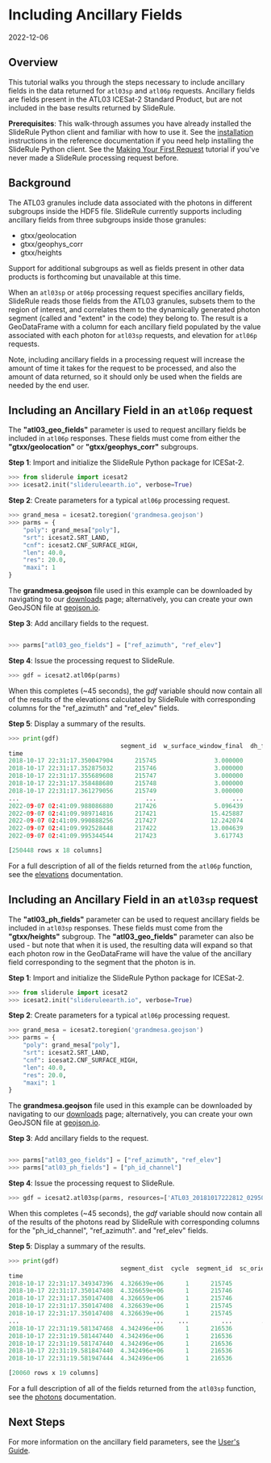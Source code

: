 # Including Ancillary Fields

2022-12-06


## Overview

This tutorial walks you through the steps necessary to include ancillary fields in the data returned for `atl03sp` and `atl06p` requests.  Ancillary fields are fields present in the ATL03 ICESat-2 Standard Product, but are not included in the base results returned by SlideRule.

**Prerequisites**: This walk-through assumes you have already installed the SlideRule Python client and familiar with how to use it. See the [installation](../../getting_started/Install.html) instructions in the reference documentation if you need help installing the SlideRule Python client.  See the [Making Your First Request](./first_request.html) tutorial if you've never made a SlideRule processing request before.


## Background

The ATL03 granules include data associated with the photons in different subgroups inside the HDF5 file.  SlideRule currently supports including ancillary fields from three subgroups inside those granules:
* gtxx/geolocation
* gtxx/geophys_corr
* gtxx/heights

Support for additional subgroups as well as fields present in other data products is forthcoming but unavailable at this time.

When an `atl03sp` or `at06p` processing request specifies ancillary fields, SlideRule reads those fields from the ATL03 granules, subsets them to the region of interest, and correlates them to the dynamically generated photon segment (called and "extent" in the code) they belong to.  The result is a GeoDataFrame with a column for each ancillary field populated by the value associated with each photon for `atl03sp` requests, and elevation for `atl06p` requests.

Note, including ancillary fields in a processing request will increase the amount of time it takes for the request to be processed, and also the amount of data returned, so it should only be used when the fields are needed by the end user.


## Including an Ancillary Field in an `atl06p` request

The __"atl03_geo_fields"__ parameter is used to request ancillary fields be included in `atl06p` responses.  These fields must come from either the __"gtxx/geolocation"__ or __"gtxx/geophys_corr"__ subgroups.

__Step 1__: Import and initialize the SlideRule Python package for ICESat-2.
```python
>>> from sliderule import icesat2
>>> icesat2.init("slideruleearth.io", verbose=True)
```

__Step 2__: Create parameters for a typical `atl06p` processing request.
```python
>>> grand_mesa = icesat2.toregion('grandmesa.geojson')
>>> parms = {
    "poly": grand_mesa["poly"],
    "srt": icesat2.SRT_LAND,
    "cnf": icesat2.CNF_SURFACE_HIGH,
    "len": 40.0,
    "res": 20.0,
    "maxi": 1
}
```
The **grandmesa.geojson** file used in this example can be downloaded by navigating to our [downloads](/rtd/tutorials/downloads.html) page; alternatively, you can create your own GeoJSON file at [geojson.io](https://geojson.io).

__Step 3__: Add ancillary fields to the request.
```python

>>> parms["atl03_geo_fields"] = ["ref_azimuth", "ref_elev"]
```

__Step 4__: Issue the processing request to SlideRule.
```python
>>> gdf = icesat2.atl06p(parms)
```
When this completes (~45 seconds), the _gdf_ variable should now contain all of the results of the elevations calculated by SlideRule with corresponding columns for the "ref_azimuth" and "ref_elev" fields.

__Step 5__: Display a summary of the results.
```python
>>> print(gdf)
                               segment_id  w_surface_window_final  dh_fit_dy   rgt       h_mean  cycle  dh_fit_dx  ...  spot  rms_misfit  gt   h_sigma                     geometry  ref_azimuth  ref_elev
time                                                                                                               ...
2018-10-17 22:31:17.350047904      215745                3.000000        0.0   295  1826.151552      1   0.019818  ...     1    0.287631  60  0.098879  POINT (-108.28629 38.88959)    -1.608736  1.558924
2018-10-17 22:31:17.352875032      215746                3.000000        0.0   295  1826.569174      1   0.021436  ...     1    0.244501  60  0.028634  POINT (-108.28631 38.88977)    -1.608745  1.558925
2018-10-17 22:31:17.355689608      215747                3.000000        0.0   295  1827.168388      1   0.034429  ...     1    0.235445  60  0.026206  POINT (-108.28633 38.88995)    -1.608754  1.558924
2018-10-17 22:31:17.358488680      215748                3.000000        0.0   295  1827.804630      1   0.027981  ...     1    0.223318  60  0.026843  POINT (-108.28636 38.89013)    -1.608765  1.558924
2018-10-17 22:31:17.361279056      215749                3.000000        0.0   295  1827.841449      1  -0.013322  ...     1    0.243411  60  0.032435  POINT (-108.28638 38.89031)    -1.608776  1.558925
...                                   ...                     ...        ...   ...          ...    ...        ...  ...   ...         ...  ..       ...                          ...          ...       ...
2022-09-07 02:41:09.988086880      217426                5.096439        0.0  1179  2207.926466     16  -0.024542  ...     3    0.955833  40  0.130097  POINT (-107.93220 39.18154)     1.723527  1.557852
2022-09-07 02:41:09.989714816      217421               15.425887        0.0  1179  2129.502952     16   0.009586  ...     5    2.088458  20  0.229026  POINT (-107.96871 39.17788)     1.622407  1.550931
2022-09-07 02:41:09.990888256      217427               12.242074        0.0  1179  2206.743063     16  -0.100393  ...     3    2.971743  40  0.398425  POINT (-107.93223 39.18172)     1.723528  1.557852
2022-09-07 02:41:09.992528448      217422               13.004639        0.0  1179  2129.035904     16  -0.031298  ...     5    1.871471  20  0.212911  POINT (-107.96874 39.17806)     1.622411  1.550931
2022-09-07 02:41:09.995344544      217423                3.617743        0.0  1179  2127.671963     16  -0.086885  ...     5    1.343889  20  0.140299  POINT (-107.96876 39.17824)     1.622411  1.550931

[250448 rows x 18 columns]
```
For a full description of all of the fields returned from the `atl06p` function, see the [elevations](../../user_guide/ICESat-2.html#elevations) documentation.


## Including an Ancillary Field in an `atl03sp` request

The __"atl03_ph_fields"__ parameter can be used to request ancillary fields be included in `atl03sp` responses.  These fields must come from the __"gtxx/heights"__ subgroup. The __"atl03_geo_fields"__ parameter can also be used - but note that when it is used, the resulting data will expand so that each photon row in the GeoDataFrame will have the value of the ancillary field corresponding to the segment that the photon is in.

__Step 1__: Import and initialize the SlideRule Python package for ICESat-2.
```python
>>> from sliderule import icesat2
>>> icesat2.init("slideruleearth.io", verbose=True)
```

__Step 2__: Create parameters for a typical `atl06p` processing request.
```python
>>> grand_mesa = icesat2.toregion('grandmesa.geojson')
>>> parms = {
    "poly": grand_mesa["poly"],
    "srt": icesat2.SRT_LAND,
    "cnf": icesat2.CNF_SURFACE_HIGH,
    "len": 40.0,
    "res": 20.0,
    "maxi": 1
}
```
The **grandmesa.geojson** file used in this example can be downloaded by navigating to our [downloads](/rtd/tutorials/downloads.html) page; alternatively, you can create your own GeoJSON file at [geojson.io](https://geojson.io).

__Step 3__: Add ancillary fields to the request.
```python

>>> parms["atl03_geo_fields"] = ["ref_azimuth", "ref_elev"]
>>> parms["atl03_ph_fields"] = ["ph_id_channel"]
```

__Step 4__: Issue the processing request to SlideRule.
```python
>>> gdf = icesat2.atl03sp(parms, resources=['ATL03_20181017222812_02950102_005_01.h5'])
```
When this completes (~45 seconds), the _gdf_ variable should now contain all of the results of the photons read by SlideRule with corresponding columns for the "ph_id_channel", "ref_azimuth". and "ref_elev" fields.

__Step 5__: Display a summary of the results.
```python
>>> print(gdf)
                               segment_dist  cycle  segment_id  sc_orient  rgt  track    delta_time  quality_ph  ...   distance       height  ref_azimuth  ref_elev  ph_id_channel  pair                     geometry  spot
time                                                                                                             ...
2018-10-17 22:31:17.349347396  4.326639e+06      1      215745          1  295      3  2.505068e+07           0  ...  -4.955579  1825.912354    -1.608736  1.558924             72     1  POINT (-108.28629 38.88954)     1
2018-10-17 22:31:17.350147408  4.326659e+06      1      215746          1  295      3  2.505068e+07           0  ... -19.340409  1825.895508    -1.608745  1.558925             67     1  POINT (-108.28629 38.88959)     1
2018-10-17 22:31:17.350147408  4.326659e+06      1      215746          1  295      3  2.505068e+07           0  ... -19.340409  1825.972046    -1.608745  1.558925             71     1  POINT (-108.28629 38.88959)     1
2018-10-17 22:31:17.350147408  4.326639e+06      1      215745          1  295      3  2.505068e+07           0  ...   0.705489  1825.972046    -1.608736  1.558924             71     1  POINT (-108.28629 38.88959)     1
2018-10-17 22:31:17.350147408  4.326639e+06      1      215745          1  295      3  2.505068e+07           0  ...   0.705489  1825.895508    -1.608736  1.558924             67     1  POINT (-108.28629 38.88959)     1
...                                     ...    ...         ...        ...  ...    ...           ...         ...  ...        ...          ...          ...       ...            ...   ...                          ...   ...
2018-10-17 22:31:19.581347468  4.342496e+06      1      216536          1  295      3  2.505068e+07           0  ...  11.597862  1798.604248    -1.608565  1.558929             15     1  POINT (-108.30368 39.03187)     1
2018-10-17 22:31:19.581447440  4.342496e+06      1      216536          1  295      3  2.505068e+07           0  ...  12.314271  1798.765015    -1.608565  1.558929              5     1  POINT (-108.30368 39.03187)     1
2018-10-17 22:31:19.581747440  4.342496e+06      1      216536          1  295      3  2.505068e+07           0  ...  14.462840  1798.790894    -1.608565  1.558929             67     1  POINT (-108.30368 39.03189)     1
2018-10-17 22:31:19.581847440  4.342496e+06      1      216536          1  295      3  2.505068e+07           0  ...  15.177260  1798.554688    -1.608565  1.558929             71     1  POINT (-108.30368 39.03190)     1
2018-10-17 22:31:19.581947444  4.342496e+06      1      216536          1  295      3  2.505068e+07           0  ...  15.894337  1798.709229    -1.608565  1.558929              7     1  POINT (-108.30368 39.03190)     1

[20060 rows x 19 columns]
```
For a full description of all of the fields returned from the `atl03sp` function, see the [photons](../../user_guide/ICESat-2.html#segmented-photon-data) documentation.


## Next Steps

For more information on the ancillary field parameters, see the [User's Guide](../../user_guide/ICESat-2.html#ancillary-field-parameters).
